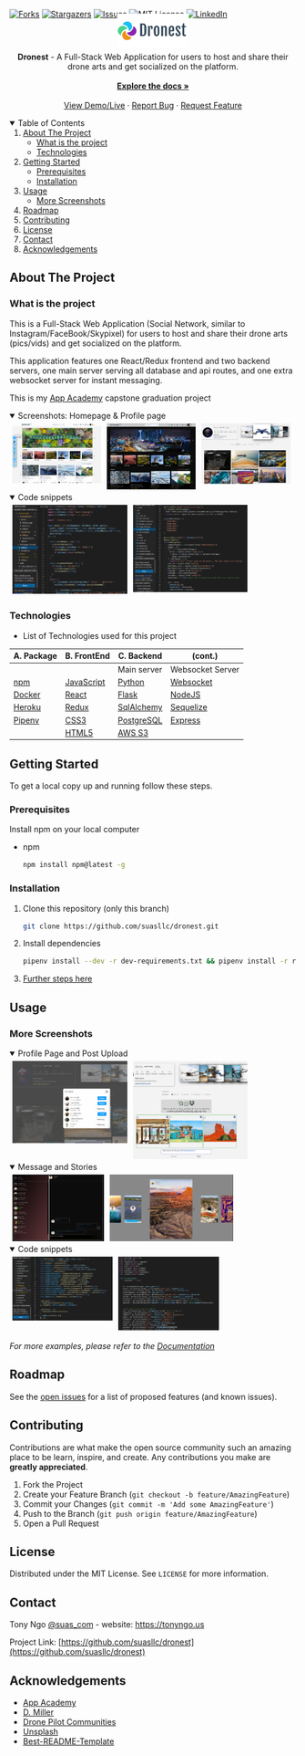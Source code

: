 
[![Forks][forks-shield]][forks-url]
[![Stargazers][stars-shield]][stars-url]
[![Issues][issues-shield]][issues-url]
[![MIT License][license-shield]][license-url]
[![LinkedIn][linkedin-shield]][linkedin-url]
<!--ReactSkipperStart -->
<br />
<p align="center"  style='margin-top: -40px; margin-bottom: -10px;'>
  <a href="https://github.com/suasllc/dronest">
    <img src="react-app/src/pictures/dronestlogo3.png" alt="Logo" width="160" height="60" style="object-fit: contain">
  </a>

  <p align="center">
    <b>Dronest</b> - A Full-Stack Web Application for users to host and share their drone arts and get socialized on the platform.
    <br />
    <br />
    <a href="https://github.com/suasllc/dronest/wiki"><strong>Explore the docs »</strong></a>
    <br />
    <br />
    <a href="https://dronest.herokuapp.com/">View Demo/Live</a>
    ·
    <a href="https://github.com/suasllc/dronest/issues">Report Bug</a>
    ·
    <a href="https://github.com/suasllc/dronest/issues">Request Feature</a>
  </p>
</p>



<details open='open'>
   <summary>Table of Contents</summary>
   <ol style='margin: 0px 30px 0px 0px'>
      <li>
         <a href="#about-the-project">About The Project</a>
         <ul>
            <li><a href="#what-is-the-project">What is the project</a></li>
            <li><a href="#technologies">Technologies</a></li>
         </ul>
      </li>
      <li>
         <a href="#getting-started">Getting Started</a>
         <ul>
         <li><a href="#prerequisites">Prerequisites</a></li>
         <li><a href="#installation">Installation</a></li>
         </ul>
      </li>
      <li><a href="#usage">Usage</a>
         <ul>
            <li><a href="#more-screenshots">More Screenshots</a></li>
         </ul>
      </li>
      <li><a href="#roadmap">Roadmap</a></li>
      <li><a href="#contributing">Contributing</a></li>
      <li><a href="#license">License</a></li>
      <li><a href="#contact">Contact</a></li>
      <li><a href="#acknowledgements">Acknowledgements</a></li>
   </ol>
</details>



## About The Project
### What is the project

This is a Full-Stack Web Application (Social Network, similar to Instagram/FaceBook/Skypixel) for users to host and share their drone arts (pics/vids) and get socialized on the platform.

This application features one React/Redux frontend and two backend servers, one main server serving all database and api routes, and one extra websocket server for instant messaging.

This is my <a href='www.appacademy.io' target='_blank'>App Academy</a> capstone graduation project
<!--ReactSkipperEnd -->

<!--ReactSkipperStart -->
<details open="open">
   <summary>Screenshots: Homepage & Profile page</summary>
   <div style="display: flex">
      <img src="./resources/screenshots/home.png" width="31%" height="30%" style="margin: 5px"/>
      <img src="./resources/screenshots/home-darkmode.png" width="31%" height="30%"  style="margin: 5px"/>
      <img src="./resources/screenshots/profilepage.png" width="31%" height="30%" style="margin: 5px"/>
   <div>
</details>
<details open="open">
   <summary>Code snippets</summary>
   <div style="display: flex">
      <img src="./resources/screenshots/codesnippet1.png" width="40%" height="24%" style="margin: 5px"/>
      <img src="./resources/screenshots/codesnippet3.png" width="40%" height="24%" style="margin: 5px"/>
   <div>
</details>


### Technologies
- List of Technologies used for this project

| A. Package  	| B. FrontEnd  	| C. Backend  	| (cont.) |
|---	|---	|---	|---  |
|  |  |  Main server |  Websocket Server  |
| [npm](https://www.npmjs.com/)   	| [JavaScript](https://www.javascript.com/)  	|  [Python](https://www.python.org/) 	| [Websocket](https://developer.mozilla.org/en-US/docs/Web/API/WebSockets_API) |
| [Docker](https://www.docker.com/)  	| [React](https://github.com/facebook/react)  	|  [Flask](https://flask.palletsprojects.com/en/1.1.x/) 	| [NodeJS](https://nodejs.org/en/) |
| [Heroku](https://heroku.com) 	| [Redux](https://github.com/reduxjs/redux) 	|  [SqlAlchemy](https://flask-sqlalchemy.palletsprojects.com/en/2.x/) 	| [Sequelize](https://sequelize.org/) |
| [Pipenv](https://pypi.org/project/pipenv/)	| [CSS3](https://www.w3.org/Style/CSS/) 	|  [PostgreSQL](https://www.postgresql.org/) 	| [Express](https://expressjs.com/) |
| 	| [HTML5](https://en.wikipedia.org/wiki/HTML5)	|  [AWS S3](https://aws.amazon.com/) 	|  |
<!--ReactSkipperEnd -->

## Getting Started

To get a local copy up and running follow these steps.

### Prerequisites

Install npm on your local computer
* npm
  ```sh
  npm install npm@latest -g
  ```

### Installation
1. Clone this repository (only this branch)

   ```bash
   git clone https://github.com/suasllc/dronest.git
   ```

2. Install dependencies

      ```bash
      pipenv install --dev -r dev-requirements.txt && pipenv install -r requirements.txt
      ```

3. [Further steps here](https://github.com/suasllc/dronest/wiki/Installation-Details)

## Usage
<!--ReactSkipperStart -->
### More Screenshots

<details open="open">
   <summary>Profile Page and Post Upload</summary>   
   <div style="display: flex">
      <img src="./resources/screenshots/follower-following.png" width="40%" height="40%"  style="margin: 5px"/>
      <img src="./resources/screenshots/newpost.png" width="40%" height="40%"  style="margin: 5px"/>         
   <div>
</details>
<details open="open">
   <summary>Message and Stories</summary>   
   <div style="display: flex">
      <!-- <div style='display: flex; flex-direction: column; width="40%"'> -->
         <img src="./resources/screenshots/instantmessage.png" width="32%" height="30%" style="margin: 5px"/>
         <img src="./resources/screenshots/stories.png" width="43%" height="30%" style="margin: 5px"/>
      <!-- </div> -->
   <div>
</details>

<details open="open">
   <summary>Code snippets</summary>
   <div style="display: flex">
      <img src="./resources/screenshots/codesnippet2.png" width="35%" height="24%" style="margin: 5px"/>
      <img src="./resources/screenshots/codesnippet4.png" width="35%" height="24%" style="margin: 5px"/>
   <div>
</details>

<!--ReactSkipperEnd -->

_For more examples, please refer to the [Documentation](https://github.com/suasllc/dronest/wiki)_



## Roadmap

See the [open issues](https://github.com/suasllc/dronest/issues) for a list of proposed features (and known issues).



## Contributing

Contributions are what make the open source community such an amazing place to be learn, inspire, and create. Any contributions you make are **greatly appreciated**.

1. Fork the Project
2. Create your Feature Branch (`git checkout -b feature/AmazingFeature`)
3. Commit your Changes (`git commit -m 'Add some AmazingFeature'`)
4. Push to the Branch (`git push origin feature/AmazingFeature`)
5. Open a Pull Request



## License

Distributed under the MIT License. See `LICENSE` for more information.



## Contact

Tony Ngo [@suas_com](https://twitter.com/suas_com) - website: https://tonyngo.us

Project Link: [https://github.com/suasllc/dronest](https://github.com/suasllc/dronest)



## Acknowledgements

* [App Academy](https://www.appacademy.io/)
* [D. Miller](https://github.com/dbmille2)
* [Drone Pilot Communities]()
* [Unsplash](https://unsplash.com/)
* [Best-README-Template](https://github.com/othneildrew/Best-README-Template)



[contributors-shield]: https://img.shields.io/github/contributors/suasllc/dronest.svg?style=for-the-badge
[contributors-url]: https://github.com/suasllc/dronest/graphs/contributors
[forks-shield]: https://img.shields.io/github/forks/suasllc/dronest.svg?style=for-the-badge
[forks-url]: https://github.com/suasllc/dronest/network/members
[stars-shield]: https://img.shields.io/github/stars/suasllc/dronest.svg?style=for-the-badge
[stars-url]: https://github.com/suasllc/dronest/stargazers
[issues-shield]: https://img.shields.io/github/issues/suasllc/dronest.svg?style=for-the-badge
[issues-url]: https://github.com/suasllc/dronest/issues
[license-shield]: https://img.shields.io/github/license/suasllc/dronest.svg?style=for-the-badge
[license-url]: https://github.com/suasllc/dronest/blob/master/LICENSE.txt
[linkedin-shield]: https://img.shields.io/badge/-LinkedIn-black.svg?style=for-the-badge&logo=linkedin&colorB=555
[linkedin-url]: https://www.linkedin.com/in/tony-ngo-suas/
